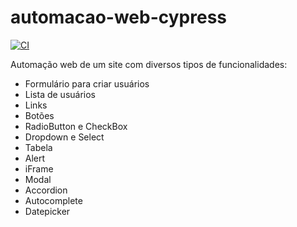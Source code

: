 # automacao-web-cypress

[![CI](https://github.com/diegohao/automacao-web-cypress/actions/workflows/ci.yml/badge.svg)](https://github.com/diegohao/automacao-web-cypress/actions/workflows/ci.yml)

Automação web de um site com diversos tipos de funcionalidades:
* Formulário para criar usuários
* Lista de usuários
* Links
* Botões
* RadioButton e CheckBox
* Dropdown e Select
* Tabela
* Alert
* iFrame
* Modal
* Accordion
* Autocomplete
* Datepicker
